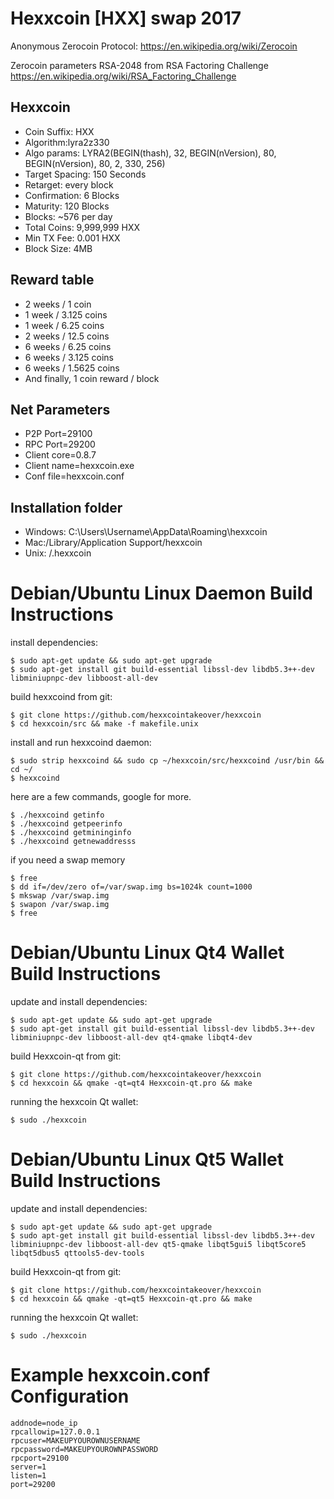 


# **Hexxcoin [HXX] swap 2017**

Anonymous Zerocoin Protocol:
https://en.wikipedia.org/wiki/Zerocoin

Zerocoin  parameters RSA-2048 from RSA Factoring Challenge
https://en.wikipedia.org/wiki/RSA_Factoring_Challenge

Hexxcoin
----------------
* Coin Suffix: HXX
* Algorithm:lyra2z330
* Algo params: LYRA2(BEGIN(thash), 32, BEGIN(nVersion), 80, BEGIN(nVersion), 80, 2, 330, 256)
* Target Spacing: 150 Seconds
* Retarget: every block
* Confirmation: 6 Blocks
* Maturity: 120 Blocks
* Blocks: ~576 per day
* Total Coins: 9,999,999 HXX
* Min TX Fee: 0.001 HXX
* Block Size: 4MB

Reward table
----------------
* 2 weeks / 1 coin
* 1 week / 3.125 coins
* 1 week / 6.25 coins
* 2 weeks / 12.5 coins
* 6 weeks / 6.25 coins
* 6 weeks / 3.125 coins
* 6 weeks / 1.5625 coins
* And finally, 1 coin reward / block


Net Parameters
----------------
* P2P Port=29100
* RPC Port=29200
* Client core=0.8.7
* Client name=hexxcoin.exe
* Conf file=hexxcoin.conf

Installation folder
----------------
* Windows: C:\Users\Username\AppData\Roaming\hexxcoin
* Mac:/Library/Application Support/hexxcoin
* Unix: /.hexxcoin




Debian/Ubuntu Linux Daemon Build Instructions
================================================

install dependencies:

    $ sudo apt-get update && sudo apt-get upgrade
    $ sudo apt-get install git build-essential libssl-dev libdb5.3++-dev libminiupnpc-dev libboost-all-dev

build hexxcoind from git:

    $ git clone https://github.com/hexxcointakeover/hexxcoin
    $ cd hexxcoin/src && make -f makefile.unix
   
install and run hexxcoind daemon:

    $ sudo strip hexxcoind && sudo cp ~/hexxcoin/src/hexxcoind /usr/bin && cd ~/
    $ hexxcoind

here are a few commands, google for more.

    $ ./hexxcoind getinfo
    $ ./hexxcoind getpeerinfo
    $ ./hexxcoind getmininginfo
    $ ./hexxcoind getnewaddresss
	
	
if you need a swap memory

    $ free
    $ dd if=/dev/zero of=/var/swap.img bs=1024k count=1000
    $ mkswap /var/swap.img
    $ swapon /var/swap.img	
    $ free	
	
	

Debian/Ubuntu Linux Qt4 Wallet Build Instructions
================================================

update and install dependencies:

    $ sudo apt-get update && sudo apt-get upgrade
    $ sudo apt-get install git build-essential libssl-dev libdb5.3++-dev libminiupnpc-dev libboost-all-dev qt4-qmake libqt4-dev
build Hexxcoin-qt from git:

    $ git clone https://github.com/hexxcointakeover/hexxcoin
    $ cd hexxcoin && qmake -qt=qt4 Hexxcoin-qt.pro && make
 
running the hexxcoin Qt wallet:

    $ sudo ./hexxcoin
 
 Debian/Ubuntu Linux Qt5 Wallet Build Instructions
================================================

update and install dependencies:

    $ sudo apt-get update && sudo apt-get upgrade
    $ sudo apt-get install git build-essential libssl-dev libdb5.3++-dev libminiupnpc-dev libboost-all-dev qt5-qmake libqt5gui5 libqt5core5 libqt5dbus5 qttools5-dev-tools
build Hexxcoin-qt from git:

    $ git clone https://github.com/hexxcointakeover/hexxcoin
    $ cd hexxcoin && qmake -qt=qt5 Hexxcoin-qt.pro && make
 
running the hexxcoin Qt wallet:

    $ sudo ./hexxcoin

Example hexxcoin.conf Configuration
===================================================

	addnode=node_ip
	rpcallowip=127.0.0.1
	rpcuser=MAKEUPYOUROWNUSERNAME
	rpcpassword=MAKEUPYOUROWNPASSWORD
	rpcport=29100
	server=1
	listen=1
	port=29200
	
	



